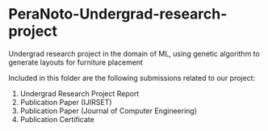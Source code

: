 # PeraNoto-Undergrad-research-project
Undergrad research project in the domain of ML, using genetic algorithm to generate layouts for furniture placement 

Included in this folder are the following submissions related to our project:

1. Undergrad Research Project Report
2. Publication Paper (IJIRSET)
3. Publication Paper (Journal of Computer Engineering)
4. Publication Certificate
